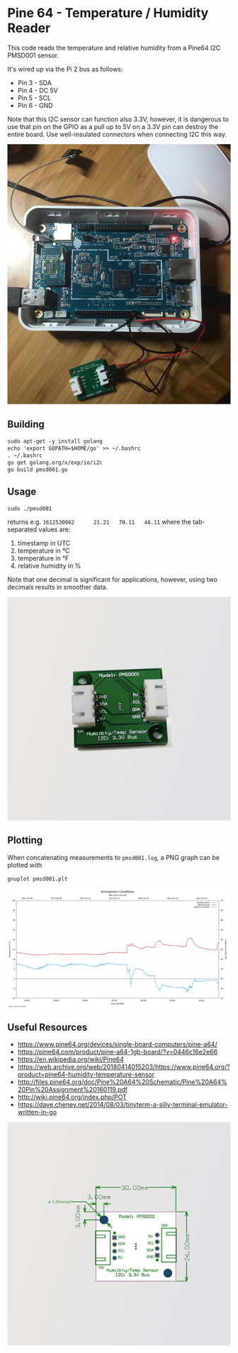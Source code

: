 # Pine 64 - Temperature / Humidity Reader

This code reads the temperature and relative humidity from a Pine64 I2C PMSD001 sensor.

It's wired up via the Pi 2 bus as follows:

- Pin 3 - SDA
- Pin 4 - DC 5V
- Pin 5 - SCL
- Pin 6 - GND

Note that this I2C sensor can function also 3.3V, however, it is dangerous to use that pin on the GPIO as a pull up to 5V on a 3.3V pin can destroy the entire board. Use well-insulated connectors when connecting I2C this way.

![](images/wiring.jpg)

## Building

    sudo apt-get -y install golang
    echo 'export GOPATH=$HOME/go' >> ~/.bashrc
    . ~/.bashrc
    go get golang.org/x/exp/io/i2c
    go build pmsd001.go

## Usage

    sudo ./pmsd001

returns e.g. `1612530062      21.21   70.11   48.11` where the tab-separated values are:
1. timestamp in UTC
2. temperature in °C
3. temperature in °F
4. relative humidity in %

Note that one decimal is significant for applications, however, using two decimals results in smoother data.

![](images/PMSDO01_Dew_Point_Sensor_large.jpg)

## Plotting

When concatenating measurements to `pmsd001.log`, a PNG graph can be plotted with

    gnuplot pmsd001.plt

![](images/pmsd001.png)

## Useful Resources

- https://www.pine64.org/devices/single-board-computers/pine-a64/
- https://pine64.com/product/pine-a64-1gb-board/?v=0446c16e2e66
- https://en.wikipedia.org/wiki/Pine64
- https://web.archive.org/web/20180414015203/https://www.pine64.org/?product=pine64-humidity-temperature-sensor
- http://files.pine64.org/doc/Pine%20A64%20Schematic/Pine%20A64%20Pin%20Assignment%20160119.pdf
- http://wiki.pine64.org/index.php/POT
- https://dave.cheney.net/2014/08/03/tinyterm-a-silly-terminal-emulator-written-in-go

![](images/PMSDO01_Dew_Point_Sensor_2_large.jpg)
